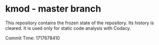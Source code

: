 # kmod - master branch

This repository contains the frozen state of the repository.
Its history is cleared. It is used only for static code
analysis with Codacy.

Commit Time: 1717678410